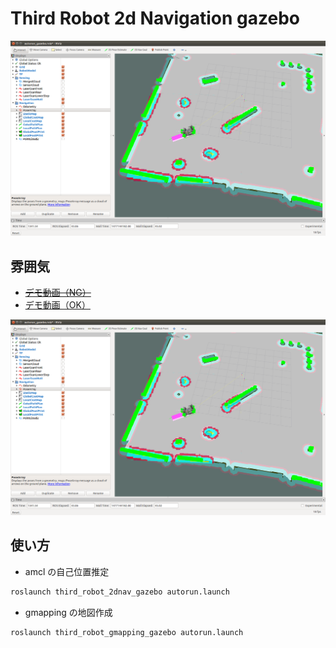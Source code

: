 # Third Robot 2d Navigation gazebo
![DEMO](.fig/demo.png)

## 雰囲気
- ~~[デモ動画（NG）](https://youtu.be/t8RvtNwTC90)~~
- [デモ動画（OK）](https://youtu.be/6OA_49ULO2A)

[![](.fig/demo.png)](https://www.youtube.com/watch?v=6OA_49ULO2A&feature=youtu.be)


## 使い方
- amcl の自己位置推定

```bash
roslaunch third_robot_2dnav_gazebo autorun.launch 
```

- gmapping の地図作成

```bash
roslaunch third_robot_gmapping_gazebo autorun.launch 
```
